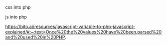 css into php

<?php
$css = file_get_contents('CSS/main.css');
echo $css;
?>


js into php

https://bito.ai/resources/javascript-variable-to-php-javascript-explained/#:~:text=Once%20the%20values%20have%20been,parsed%20and%20used%20in%20PHP.
